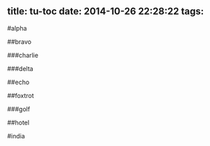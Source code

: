 title: tu-toc
date: 2014-10-26 22:28:22
tags:
---

#alpha

##bravo

###charlie

###delta

##echo

##foxtrot

###golf

##hotel

#india
